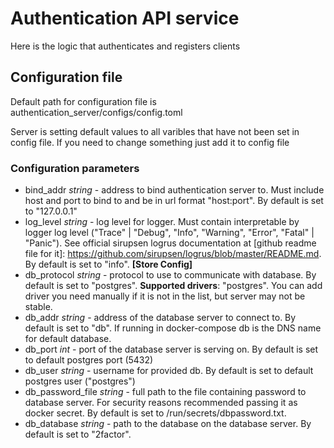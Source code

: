 # Authentication API service
Here is the logic that authenticates and registers clients


## Configuration file
Default path for configuration file is authentication_server/configs/config.toml

Server is setting default values to all varibles that have not been set in config file. If you need to change something just add it to config file

### Configuration parameters

- bind_addr *string* - address to bind authentication server to. Must include host and port to bind to and be in url format "host:port". By default is set to "127.0.0.1"
- log_level *string* - log level for logger. Must contain interpretable by logger log level ("Trace" | "Debug", "Info", "Warning", "Error", "Fatal" | "Panic"). See official sirupsen logrus documentation at [github readme file for it]: https://github.com/sirupsen/logrus/blob/master/README.md. By default is set to "info".
**\[Store Config\]** 
- db_protocol *string* - protocol to use to communicate with database. By default is set to "postgres". **Supported drivers**: "postgres". You can add driver you need manually if it is not in the list, but server may not be stable.
- db_addr *string* - address of the database server to connect to. By default is set to "db". If running in docker-compose db is the DNS name for default database.
- db_port *int* - port of the database server is serving on. By default is set to default postgres port (5432)
- db_user *string* - username for provided db. By default is set to default postgres user ("postgres")
- db_password_file *string* - full path to the file containing password to database server. For security reasons recommended passing it as docker secret. By default is set to /run/secrets/dbpassword.txt.
- db_database *string* - path to the database on the database server. By default is set to "2factor". 

